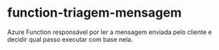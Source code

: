 # function-triagem-mensagem
Azure Function responsável por ler a mensagem enviada pelo cliente e decidir qual passo executar com base nela.
